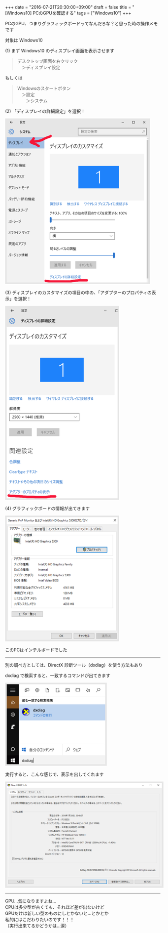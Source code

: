 +++
date = "2016-07-21T20:30:00+09:00"
draft = false
title = "[Windows10] PCのGPUを確認する"
tags = ["Windows10"]
+++

PCのGPU、つまりグラフィックボードってなんだろな？と思った時の操作メモです

対象は Windows10

(1) まず Windows10 のディスプレイ画面を表示させます  

> デスクトップ画面を右クリック  
>　＞ディスプレイ設定

もしくは

> Windowsのスタートボタン  
> 　＞設定  
> 　　＞システム

(2) 「ディスプレイの詳細設定」を選択！ 

<img src="/pic/Check-gpu-on-pc_00.png" style="border:solid 5px #e6e6e6"/>

(3) ディスプレイのカスタマイズの項目の中の、「アダプターのプロパティの表示」を選択！ 

<img src="/pic/Check-gpu-on-pc_01.png" style="border:solid 5px #e6e6e6"/>

(4) グラフィックボードの情報が出てきます

<img src="/pic/Check-gpu-on-pc_02.png" style="border:solid 5px #e6e6e6"/>

このPCはインテルボードでした

---
別の調べ方としては、DirectX 診断ツール（dxdiag）を使う方法もあり

dxdiag で検索すると、一致するコマンドが出てきます

<img src="/pic/Check-gpu-on-pc_03.png" style="border:solid 5px #e6e6e6"/>

実行すると、こんな感じで、表示を出してくれます

<img src="/pic/Check-gpu-on-pc_04.png" style="border:solid 5px #e6e6e6"/>

---

GPU…気になりますよね…  
CPUは多少型が古くても、それほど差が出ないけど  
GPUだけは新しい型のものにしとかないと…とかとか  
私的にはこだわりたいのです！！！  
（実行出来てるかどうかは…涙）
